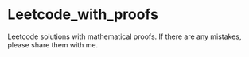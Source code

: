 # Leetcode_with_proofs

Leetcode solutions with mathematical proofs. If there are any mistakes, please share them with me.
